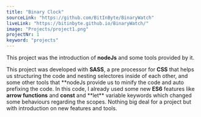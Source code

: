 ```yaml
---
title: "Binary Clock"
sourceLink: "https://github.com/BitInByte/BinaryWatch"
liveLink: "https://bitinbyte.github.io/BinaryWatch/"
image: "Projects/project1.png"
projectNr: 1
keyword: "projects"
---
```


This project was the introduction of **nodeJs** and some tools provided by it.

This project was developed with **SASS**, a pre processor for **CSS** that helps us structuring the code and nesting selectores inside of each other, and some other tools that **nodeJs provide us to minify the code and auto prefixing the code. In this code, I already used some new **ES6** features like **arrow functions** and **const** and **let\*\* variable keywords which changed some behaviours regarding the scopes. Nothing big deal for a project but with introduction on new features and tools.
